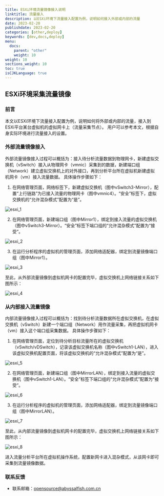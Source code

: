 ```yaml
---
title: ESXi环境流量镜像接入说明
linktitle: 流量接入
description: 以ESXi环境下流量接入配置为例，说明如何接入外部或内部的流量
date: 2023-02-20
publishdate: 2023-02-20
categories: [other,deploy]
keywords: [dev,docs,deploy]
menu:
  docs:
    parent: "other"
    weight: 10
weight: 10
sections_weight: 10
toc: true
isCJKLanguage: true
---
```


## ESXi环境采集流量镜像

### 前言
本文以ESXi环境下流量接入配置为例，说明如何将外部或内部的流量，接入到ESXi平台某台虚拟机的虚拟网卡上（流量采集节点）。
用户可以参考本文，根据自身实际环境进行流量接入的设置。

### 外部流量镜像接入
外部流量镜像接入过程可以概括为：接入待分析流量数据到物理网卡，新建虚拟交换机（vSwitch）接入从物理网卡（vmnic）采集到的数据，新建端口组（Network）建立虚拟交换机上的对外接口，再到分析平台所在虚拟机新建虚拟机网卡（vm）接入流量数据。
具体操作步骤如下：

1. 在网络管理页面，网络标签下，新建虚拟交换机（图中vSwitch3-Mirror），配置“上行链路”为已接入流量的物理网卡（图中vmnic4）。“安全”标签下，虚拟交换机的“允许混杂模式”配置为“是”。

![esxi_1](/img/esxi/esxi_1.png)

2. 在网络管理页面，新建端口组（图中Mirror1），绑定到接入流量的虚拟交换机（图中vSwitch3-Mirror）。“安全”标签下端口组的“允许混杂模式”配置为“接受”。

![esxi_2](/img/esxi/esxi_2.png)

3. 在运行分析程序的虚拟机的管理页面，添加网络适配器，绑定到流量镜像端口组（图中Mirror1）。

![esxi_3](/img/esxi/esxi_3.png)

至此，从外部流量镜像到虚拟机网卡的配置完毕，虚拟交换机上网络链接关系如下图所示：

![esxi_4](/img/esxi/esxi_4.png)


### 从内部接入流量镜像
内部流量镜像接入过程可以概括为：找到待分析流量数据所在虚拟交换机，在虚拟交换机（vSwitch）新建一个端口组（Network）用作流量采集，再把虚拟机网卡（vm）接入这个端口组采集数据。
具体操作步骤如下：

1. 在网络管理页面，定位到待分析目标流量所在的虚拟交换机（vSwitch/vDSwitch），记录该虚拟交换机名称（图中vSwitch1-LAN），进入该虚拟交换机配置页面，将该虚拟交换机的“允许混杂模式”配置为“是”。

![esxi_5](/img/esxi/esxi_5.png)

2. 在网络管理页面，新建端口组（图中MirrorLAN），绑定到接入流量的虚拟交换机（图中vSwitch1-LAN）。“安全”标签下端口组的“允许混杂模式”配置为“接受”。

![esxi_6](/img/esxi/esxi_6.png)

3. 在运行分析程序的虚拟机的管理页面，添加网络适配器，绑定到流量镜像端口组（图中MirrorLAN）。

![esxi_7](/img/esxi/esxi_7.png)

至此，从内部流量镜像到虚拟机网卡的配置完毕，虚拟交换机上网络链接关系如下图所示：

![esxi_8](/img/esxi/esxi_8.png)

进入流量分析平台所在虚拟机操作系统，配置新网卡进入混杂模式，从该网卡即可采集到流量镜像数据。

###  联系反馈

* 联系邮箱：[opensource@abyssalfish.com.cn](mailto:opensource@abyssalfish.com.cn)

